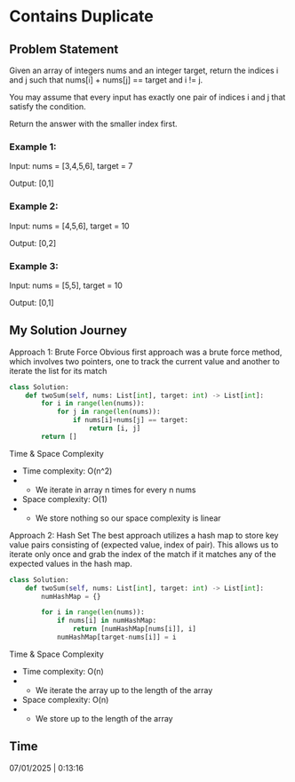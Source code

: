 # Contains Duplicate

## Problem Statement
Given an array of integers nums and an integer target, return the indices i and j such that nums[i] + nums[j] == target and i != j.

You may assume that every input has exactly one pair of indices i and j that satisfy the condition.

Return the answer with the smaller index first.

### Example 1:

Input: 
nums = [3,4,5,6], target = 7

Output: [0,1]

### Example 2:

Input: nums = [4,5,6], target = 10

Output: [0,2]

### Example 3:

Input: nums = [5,5], target = 10

Output: [0,1]

## My Solution Journey

Approach 1: Brute Force
Obvious first approach was a brute force method, which involves two pointers, one to track the current value and another to iterate the list for its match
```python
class Solution:
    def twoSum(self, nums: List[int], target: int) -> List[int]:
        for i in range(len(nums)):
            for j in range(len(nums)):
                if nums[i]+nums[j] == target:
                    return [i, j]
        return []
```
Time & Space Complexity
- Time complexity: O(n^2)
- - We iterate in array n times for every n nums
- Space complexity: O(1)
- - We store nothing so our space complexity is linear 

Approach 2: Hash Set
The best approach utilizes a hash map to store key value pairs consisting of (expected value, index of pair). This allows us to iterate only once and grab the index of the match if it matches any of the expected values in the hash map.
```python
class Solution:
    def twoSum(self, nums: List[int], target: int) -> List[int]:
        numHashMap = {}

        for i in range(len(nums)):
            if nums[i] in numHashMap:
                return [numHashMap[nums[i]], i]
            numHashMap[target-nums[i]] = i
```
Time & Space Complexity
- Time complexity: O(n)
- - We iterate the array up to the length of the array
- Space complexity: O(n)
- - We store up to the length of the array

## Time 
07/01/2025 | 0:13:16